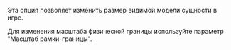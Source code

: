 Эта опция позволяет изменить размер видимой модели сущности в игре.

Для изменения масштаба физической границы используйте параметр "Масштаб рамки-границы".